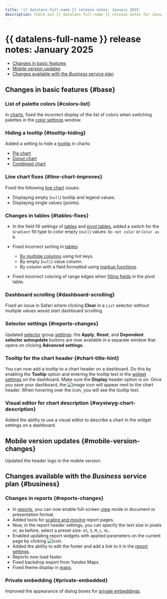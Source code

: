 ```yaml
---
title: '{{ datalens-full-name }} release notes: January 2025'
description: Check out {{ datalens-full-name }} release notes for January 2025.
---
```


# {{ datalens-full-name }} release notes: January 2025


* [Changes in basic features](#base)
* [Mobile version updates](#mobile-version-changes)
* [Changes available with the _Business_ service plan](#business)

## Changes in basic features {#base}



### List of palette colors {#colors-list}

In [charts](../concepts/chart/dataset-based-charts.md), fixed the incorrect display of the list of colors when switching palettes in the [color settings](../concepts/chart/settings.md#color-settings) window.

### Hiding a tooltip {#tooltip-hiding}

Added a setting to hide a [tooltip](../concepts/chart/settings.md#common-settings) in charts:

* [Pie chart](../visualization-ref/pie-chart.md)
* [Donut chart](../visualization-ref/ring-chart.md)
* [Combined chart](../visualization-ref/combined-chart.md)

### Line chart fixes {#line-chart-improves}

Fixed the following [line chart](../visualization-ref/line-chart.md) issues:

* Displaying empty (`null`) tooltip and legend values.
* Displaying single values (points).

### Changes in tables {#tables-fixes}

* In the field fill settings of [tables](../visualization-ref/table-chart.md#set-field-color) and [pivot tables](../visualization-ref/pivot-table-chart.md#set-field-color), added a switch for the `Gradient` fill type to color empty (`null`) values: `Do not color` or `Color as 0`.
* Fixed incorrect sorting in [tables](../visualization-ref/table-chart.md):

  * [By multiple columns](../visualization-ref/table-chart.md#sorting-columns) using hot keys.
  * By empty (`null`) value column.
  * By column with a field formatted using [markup functions](../function-ref/markup-functions.md).

* Fixed incorrect coloring of range edges when [filling fields](../visualization-ref/pivot-table-chart.md#set-field-color) in the pivot table.

### Dashboard scrolling {#dashboard-scrolling}

Fixed an issue in Safari where clicking **Clear** in a `List` selector without multiple values would start dashboard scrolling.

### Selector settings {#reports-changes}

Updated [selector](../dashboard/selector.md) group [settings](../operations/dashboard/add-selector.md): the **Apply**, **Reset**, and **Dependent selector autoupdate** buttons are now available in a separate window that opens on clicking **Advanced settings**.

### Tooltip for the chart header {#chart-title-hint}

You can now add a tooltip to a chart header on a dashboard. Do this by enabling the **Tooltip** option and entering the tooltip text in the [widget settings](../operations/dashboard/add-chart.md) on the dashboard. Make sure the **Display** header option is on. Once you save your dashboard, the ![image](../../_assets/console-icons/circle-question.svg) icon will appear next to the chart header. When hovering over the icon, you will see the tooltip text.

### Visual editor for chart description {#wysiwyg-chart-description}

Added the ability to use a visual editor to describe a chart in the widget settings on a dashboard.


## Mobile version updates {#mobile-version-changes}

Updated the header logo in the mobile version.



## Changes available with the _Business_ service plan {#business}

### Changes in reports {#reports-changes}

* In [reports](../reports/index.md), you can now enable full-screen [view](../reports/report-operations.md#report-preview) mode in document or presentation format.
* Added tools for [scaling and moving](../reports/report-operations.md#scaling-settings) report pages.
* Now, in the report header settings, you can specify the text size in pixels or, as before, select a preset size: `XS`, `S`, `M`, `L`, `XL`.
* Enabled updating report widgets with applied parameters on the current page by clicking ![icon](../../_assets/console-icons/arrows-rotate-right.svg).
* Added the ability to edit the footer and add a link to it in the [report settings](../reports/report-operations.md#report-settings).
* Reports now load faster.
* Fixed backdrop export from Yandex Maps.
* Fixed theme display in [maps](../visualization-ref/map-chart.md).

### Private embedding {#private-embedded}

Improved the appearance of dialog boxes for [private embeddings](../security/private-embedded-objects.md).

